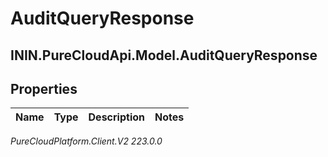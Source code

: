 # AuditQueryResponse

## ININ.PureCloudApi.Model.AuditQueryResponse

## Properties

|Name | Type | Description | Notes|
|------------ | ------------- | ------------- | -------------|



_PureCloudPlatform.Client.V2 223.0.0_

